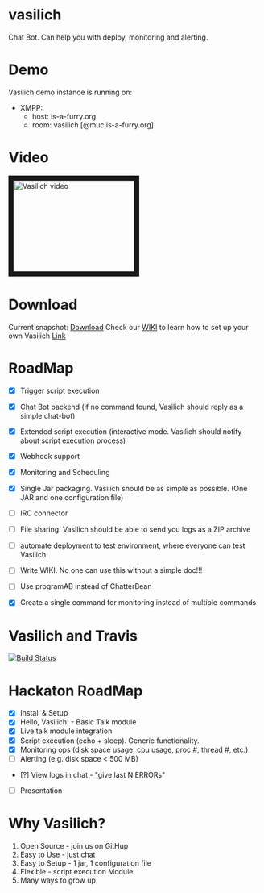 vasilich
========

Chat Bot. Can help you with deploy, monitoring and alerting.

# Demo
Vasilich demo instance is running on:
 
* XMPP:  
  * host: is-a-furry.org  
  * room: vasilich  [@muc.is-a-furry.org]

# Video
<a href="http://www.youtube.com/watch?feature=player_embedded&v=I45GREV7PsY
" target="_blank"><img src="http://img.youtube.com/vi/I45GREV7PsY/0.jpg" 
alt="Vasilich video" width="240" height="180" border="10" /></a>

# Download
Current snapshot: [Download](https://dl.dropboxusercontent.com/u/11499876/vasilich/vasilich-alpha.jar)
Check our [WIKI](https://github.com/WonderBeat/vasilich/wiki) to learn how to set up your own Vasilich [Link](https://github.com/WonderBeat/vasilich/wiki)

# RoadMap
- [X] Trigger script execution
- [X] Chat Bot backend (if no command found, Vasilich should reply as a simple chat-bot)
- [X] Extended script execution (interactive mode. Vasilich should notify about script execution process)
- [X] Webhook support
- [X] Monitoring and Scheduling
- [X] Single Jar packaging. Vasilich should be as simple as possible. (One JAR and one configuration file)
- [ ] IRC connector
- [ ] File sharing. Vasilich should be able to send you logs as a ZIP archive
- [ ] automate deployment to test environment, where everyone can test Vasilich
- [ ] Write WIKI. No one can use this without a simple doc!!!
- [ ] Use programAB instead of ChatterBean
- [X] Create a single command for monitoring instead of multiple commands


# Vasilich and Travis
[![Build Status](https://travis-ci.org/WonderBeat/vasilich.png?branch=master)](https://travis-ci.org/WonderBeat/vasilich)

# Hackaton RoadMap
- [X] Install & Setup
- [X] Hello, Vasilich! - Basic Talk module
- [X] Live talk module integration
- [X] Script execution (echo + sleep). Generic functionality.
- [X] Monitoring ops (disk space usage, cpu usage, proc #, thread #, etc.)
- [ ] Alerting (e.g. disk space < 500 MB)
- [?] View logs in chat - "give last N ERRORs"
- [ ] Presentation

# Why Vasilich?
1. Open Source - join us on GitHup
2. Easy to Use - just chat
3. Easy to Setup - 1 jar, 1 configuration file
4. Flexible - script execution Module
5. Many ways to grow up
